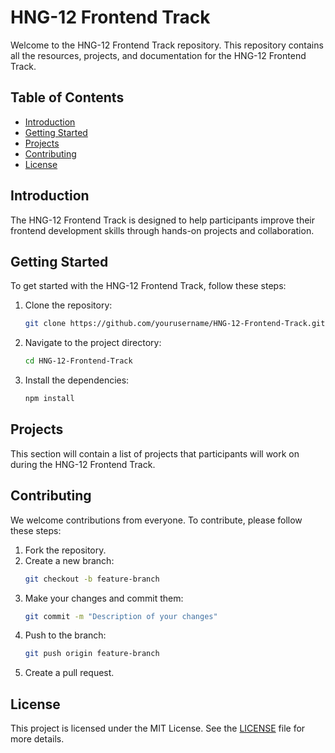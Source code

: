 # HNG-12 Frontend Track

Welcome to the HNG-12 Frontend Track repository. This repository contains all the resources, projects, and documentation for the HNG-12 Frontend Track.

## Table of Contents

- [Introduction](#introduction)
- [Getting Started](#getting-started)
- [Projects](#projects)
- [Contributing](#contributing)
- [License](#license)

## Introduction

The HNG-12 Frontend Track is designed to help participants improve their frontend development skills through hands-on projects and collaboration.

## Getting Started

To get started with the HNG-12 Frontend Track, follow these steps:

1. Clone the repository:
    ```bash
    git clone https://github.com/yourusername/HNG-12-Frontend-Track.git
    ```
2. Navigate to the project directory:
    ```bash
    cd HNG-12-Frontend-Track
    ```
3. Install the dependencies:
    ```bash
    npm install
    ```

## Projects

This section will contain a list of projects that participants will work on during the HNG-12 Frontend Track.

## Contributing

We welcome contributions from everyone. To contribute, please follow these steps:

1. Fork the repository.
2. Create a new branch:
    ```bash
    git checkout -b feature-branch
    ```
3. Make your changes and commit them:
    ```bash
    git commit -m "Description of your changes"
    ```
4. Push to the branch:
    ```bash
    git push origin feature-branch
    ```
5. Create a pull request.

## License

This project is licensed under the MIT License. See the [LICENSE](LICENSE) file for more details.
